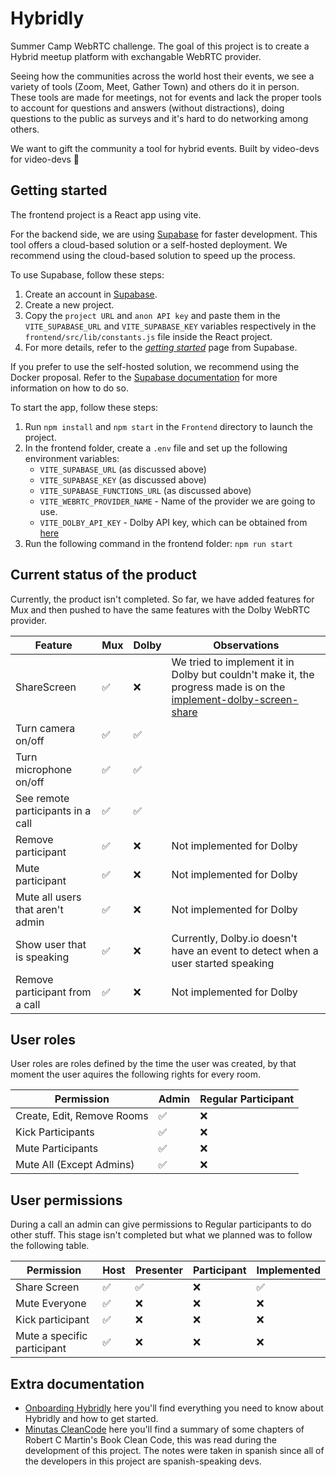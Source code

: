 # Hybridly

Summer Camp WebRTC challenge. The goal of this project is to create a Hybrid meetup platform with exchangable WebRTC provider.

Seeing how the communities across the world host their events, we see a variety of tools (Zoom, Meet, Gather Town) and others do it in person.
These tools are made for meetings, not for events and lack the proper tools to account for questions and answers (without distractions), doing questions to the public as surveys and it's hard to do networking among others.

We want to gift the community a tool for hybrid events.
Built by video-devs for video-devs 💚

## Getting started

The frontend project is a React app using vite.

For the backend side, we are using [Supabase](https://supabase.com/) for faster development. This tool offers a cloud-based solution or a self-hosted deployment. We recommend using the cloud-based solution to speed up the process.

To use Supabase, follow these steps:

1. Create an account in [Supabase](https://supabase.com/).
2. Create a new project.
3. Copy the `project URL` and `anon API key` and paste them in the `VITE_SUPABASE_URL` and `VITE_SUPABASE_KEY` variables respectively in the `frontend/src/lib/constants.js` file inside the React project.
4. For more details, refer to the [_getting started_](https://supabase.com/docs/guides/getting-started/tutorials/with-react#github) page from Supabase.

If you prefer to use the self-hosted solution, we recommend using the Docker proposal. Refer to the [Supabase documentation](https://supabase.com/docs/guides/self-hosting/docker) for more information on how to do so.

To start the app, follow these steps:

1. Run `npm install` and `npm start` in the `Frontend` directory to launch the project.
2. In the frontend folder, create a `.env` file and set up the following environment variables:
   - `VITE_SUPABASE_URL` (as discussed above)
   - `VITE_SUPABASE_KEY` (as discussed above)
   - `VITE_SUPABASE_FUNCTIONS_URL` (as discussed above)
   - `VITE_WEBRTC_PROVIDER_NAME` - Name of the provider we are going to use.
   - `VITE_DOLBY_API_KEY` - Dolby API key, which can be obtained from [here](https://dashboard.dolby.io/dashboard/applications/410015/keys)
3. Run the following command in the frontend folder: `npm run start`

## Current status of the product

Currently, the product isn't completed. So far, we have added features for Mux and then pushed to have the same features with the Dolby WebRTC provider.

| Feature                           | Mux | Dolby | Observations                                                                                                                                                                                                            |
| --------------------------------- | --- | ----- | ----------------------------------------------------------------------------------------------------------------------------------------------------------------------------------------------------------------------- |
| ShareScreen                       | ✅  | ❌    | We tried to implement it in Dolby but couldn't make it, the progress made is on the [implement-dolby-screen-share](https://github.com/montevideo-tech/hybrid-meetup-platform-private/tree/implement-dolby-screen-share) |
| Turn camera on/off                | ✅  | ✅    |                                                                                                                                                                                                                         |
| Turn microphone on/off            | ✅  | ✅    |                                                                                                                                                                                                                         |
| See remote participants in a call | ✅  | ✅    |                                                                                                                                                                                                                         |
| Remove participant                | ✅  | ❌    | Not implemented for Dolby                                                                                                                                                                                               |
| Mute participant                  | ✅  | ❌    | Not implemented for Dolby                                                                                                                                                                                               |
| Mute all users that aren't admin  | ✅  | ❌    | Not implemented for Dolby                                                                                                                                                                                               |
| Show user that is speaking        | ✅  | ❌    | Currently, Dolby.io doesn't have an event to detect when a user started speaking                                                                                                                                        |
| Remove participant from a call    | ✅  | ❌    | Not implemented for Dolby                                                                                                                                                                                               |

## User roles

User roles are roles defined by the time the user was created, by that moment the user aquires the following rights for every room.

| Permission                 | Admin | Regular Participant |
| -------------------------- | ----- | ------------------- |
| Create, Edit, Remove Rooms | ✅    | ❌                  |
| Kick Participants          | ✅    | ❌                  |
| Mute Participants          | ✅    | ❌                  |
| Mute All (Except Admins)   | ✅    | ❌                  |

## User permissions

During a call an admin can give permissions to Regular participants to do other stuff.
This stage isn't completed but what we planned was to follow the following table.

| Permission                  | Host | Presenter | Participant | Implemented |
| --------------------------- | ---- | --------- | ----------- | ----------- |
| Share Screen                | ✅   | ✅        | ❌          | ✅          |
| Mute Everyone               | ✅   | ❌        | ❌          | ❌          |
| Kick participant            | ✅   | ❌        | ❌          | ❌          |
| Mute a specific participant | ✅   | ❌        | ❌          | ❌          |

## Extra documentation

- [Onboarding Hybridly](https://docs.google.com/document/d/1xAtQFdGuxCulLFVWubGiTnqwpwXmdHmXZupWRrKS2AI/edit?usp=sharing) here you'll find everything you need to know about Hybridly and how to get started.
- [Minutas CleanCode](https://docs.google.com/document/d/1vry3s-TRHS9hC-U8DJGXtwaDB242HV-wucDEU7fknrI/edit?usp=sharing) here you'll find a summary of some chapters of Robert C Martin's Book Clean Code, this was read during the development of this project. The notes were taken in spanish since all of the developers in this project are spanish-speaking devs.
